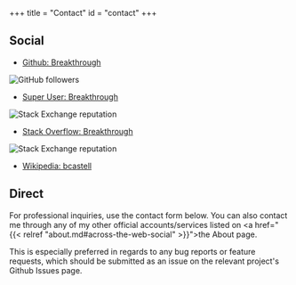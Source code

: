 +++
title = "Contact"
id = "contact"
+++


## Social

 - [Github: Breakthrough](https://github.com/Breakthrough)
<img alt="GitHub followers" src="https://img.shields.io/github/followers/Breakthrough?style=flat">

 - [Super User: Breakthrough](https://superuser.com/users/6887/breakthrough)
<img alt="Stack Exchange reputation" src="https://img.shields.io/stackexchange/superuser/r/6887?style=flat">

 - [Stack Overflow: Breakthrough](https://stackoverflow.com/users/159447/breakthrough)
 <img alt="Stack Exchange reputation" src="https://img.shields.io/stackexchange/stackoverflow/r/159447?style=flat">

 - [Wikipedia: bcastell](https://en.wikipedia.org/wiki/User:Bcastell)

## Direct

For professional inquiries, use the contact form below. You can also contact me through any of my other official accounts/services listed on <a href="{{< relref "about.md#across-the-web-social" >}}">the About page</a>.

This is especially preferred in regards to any bug reports or feature requests, which should be submitted as an issue on the relevant project's Github Issues page.